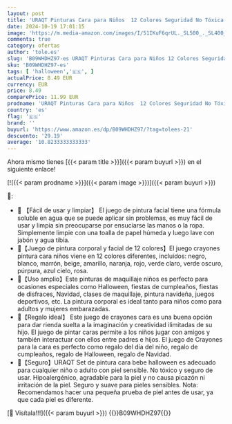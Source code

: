 ```yaml
---
layout: post
title: 'URAQT Pinturas Cara para Niños  12 Colores Seguridad No Tóxica Pintacaras Infantil  Pintura Corporal y Facial para Barriga Embarazada  Pinturas Maquillaje Halloween Festival Fiesta Cosplay adulto niño'
date: 2024-10-19 17:01:15
image: 'https://m.media-amazon.com/images/I/51IKuF6qrUL._SL500_._SL400_.jpg'
comments: true
category: ofertas
author: 'tole.es'
slug: 'B09WHDHZ97-es URAQT Pinturas Cara para Niños 12 Colores Seguridad No...'
sku: 'B09WHDHZ97-es'
tags: [ 'halloween','🇪🇸', ]
actualPrice: 8.49 EUR
currency: EUR
price: 8.49
comparePrice: 11.99 EUR
prodname: 'URAQT Pinturas Cara para Niños  12 Colores Seguridad No Tóxica Pintacaras Infantil  Pintura Corporal y Facial para Barriga Embarazada  Pinturas Maquillaje Halloween Festival Fiesta Cosplay adulto niño'
country: 'es'
flag: '🇪🇸'
brand: ''
buyurl: 'https://www.amazon.es/dp/B09WHDHZ97/?tag=tolees-21'
descuento: '29.19'
average: '10.8233333333333'
---
```


Ahora mismo tienes [{{< param title >}}]({{< param buyurl >}}) en el siguiente enlace!

[![{{< param prodname >}}]({{< param image >}})]({{< param buyurl >}})

🔎:

- 🎨 【Fácil de usar y limpiar】 El juego de pintura facial tiene una fórmula soluble en agua que se puede aplicar sin problemas, es muy fácil de usar y limpia sin preocuparse por ensuciarse las manos o la ropa. Simplemente limpie con una toalla de papel húmeda y luego lave con jabón y agua tibia.
- 🎨【Juego de pintura corporal y facial de 12 colores】El juego crayones pintura cara niños viene en 12 colores diferentes, incluidos: negro, blanco, marrón, beige, amarillo, naranja, rojo, verde claro, verde oscuro, púrpura, azul cielo, rosa.
- 🎨【Uso amplio】Este pinturas de maquillaje niños es perfecto para ocasiones especiales como Halloween, fiestas de cumpleaños, fiestas de disfraces, Navidad, clases de maquillaje, pintura navideña, juegos deportivos, etc. La pintura corporal es ideal tanto para niños como para adultos y mujeres embarazadas.
- 🎨【Regalo ideal】 Este juego de crayones cara es una buena opción para dar rienda suelta a la imaginación y creatividad ilimitadas de su hijo. El juego de pintar caras permite a los niños jugar con amigos y también interactuar con ellos entre padres e hijos. El juego de Crayones para la cara es perfecto como regalo del día del niño, regalo de cumpleaños, regalo de Halloween, regalo de Navidad.
- 🎨【Seguro】URAQT Set de pintura cara bebe halloween es adecuado para cualquier niño o adulto con piel sensible. No tóxico y seguro de usar. Hipoalergénico, agradable para la piel y no causa picazón ni irritación de la piel. Seguro y suave para pieles sensibles. Nota: Recomendamos hacer una pequeña prueba de piel antes de usar, ya que cada piel es diferente.

[🛒 Visítala!!!]({{< param buyurl >}})
{{<world>}}B09WHDHZ97{{</world>}}
